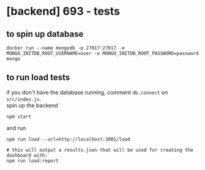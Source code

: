 # [backend] 693 - tests

## to spin up database
```shell
docker run --name mongodb -p 27017:27017 -e MONGO_INITDB_ROOT_USERNAME=user -e MONGO_INITDB_ROOT_PASSWORD=password mongo
```

## to run load tests

if you don't have the database running, comment `db.connect` on `src/index.js`. \
spin up the backend
```shell
npm start
```

and run
```shell
npm run load --url=http://localhost:3001/load

# this will output a results.json that will be used for creating the dashboard with:
npm run load:report
```
